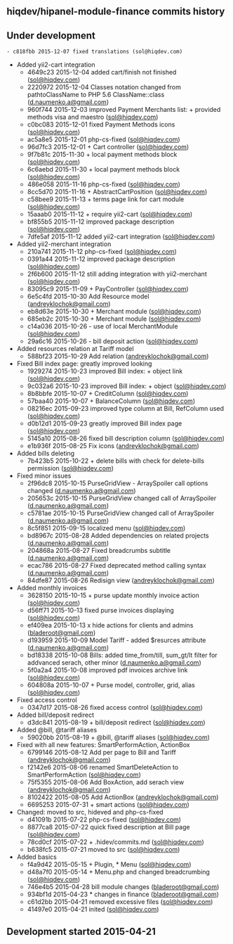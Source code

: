 hiqdev/hipanel-module-finance commits history
---------------------------------------------

## Under development

    - c818fbb 2015-12-07 fixed translations (sol@hiqdev.com)
- Added yii2-cart integration
    - 4649c23 2015-12-04 added cart/finish not finished (sol@hiqdev.com)
    - 2220972 2015-12-04 Classes notation changed from pathtoClassName to PHP 5.6 ClassName::class (d.naumenko.a@gmail.com)
    - 960f744 2015-12-03 improved Payment Merchants list: + provided methods visa and maestro (sol@hiqdev.com)
    - c0bc083 2015-12-01 fixed Payment Methods icons (sol@hiqdev.com)
    - ac5a8e5 2015-12-01 php-cs-fixed (sol@hiqdev.com)
    - 96d7fc3 2015-12-01 + Cart controller (sol@hiqdev.com)
    - 9f7b81c 2015-11-30 + local payment methods block (sol@hiqdev.com)
    - 6c6aebd 2015-11-30 + local payment methods block (sol@hiqdev.com)
    - 486e058 2015-11-16 php-cs-fixed (sol@hiqdev.com)
    - 8cc5d70 2015-11-16 + AbstractCartPosition (sol@hiqdev.com)
    - c58bee9 2015-11-13 + terms page link for cart module (sol@hiqdev.com)
    - 15aaab0 2015-11-12 + require yii2-cart (sol@hiqdev.com)
    - bf855b5 2015-11-12 improved package description (sol@hiqdev.com)
    - 7dfe5af 2015-11-12 added yii2-cart integration (sol@hiqdev.com)
- Added yii2-merchant integration
    - 210a741 2015-11-12 php-cs-fixed (sol@hiqdev.com)
    - 0391a44 2015-11-12 improved package description (sol@hiqdev.com)
    - 2f6b600 2015-11-12 still adding integration with yii2-merchant (sol@hiqdev.com)
    - 83095c9 2015-11-09 + PayController (sol@hiqdev.com)
    - 6e5c4fd 2015-10-30 Add Resource model (andreyklochok@gmail.com)
    - eb8d63e 2015-10-30 + Merchant module (sol@hiqdev.com)
    - 685eb2c 2015-10-30 + Merchant module (sol@hiqdev.com)
    - c14a036 2015-10-26 - use of local MerchantModule (sol@hiqdev.com)
    - 29a6c16 2015-10-26 - bill deposit action (sol@hiqdev.com)
- Added resources relation at Tariff model
    - 588bf23 2015-10-29 Add relation (andreyklochok@gmail.com)
- Fixed Bill index page: greatly improved looking
    - 1929274 2015-10-23 improved Bill index: + object link (sol@hiqdev.com)
    - 9c032a6 2015-10-23 improved Bill index: + object (sol@hiqdev.com)
    - 8b8bbfe 2015-10-07 + CreditColumn (sol@hiqdev.com)
    - 57baa40 2015-10-07 + BalanceColumn (sol@hiqdev.com)
    - 08216ec 2015-09-23 improved type column at Bill, RefColumn used (sol@hiqdev.com)
    - d0b12d1 2015-09-23 greatly improved Bill index page (sol@hiqdev.com)
    - 5145a10 2015-08-26 fixed bill description column (sol@hiqdev.com)
    - e1b936f 2015-08-25 Fix icons (andreyklochok@gmail.com)
- Added bills deleting
    - 7b423b5 2015-10-22 + delete bills with check for delete-bills permission (sol@hiqdev.com)
- Fixed minor issues
    - 2f96dc8 2015-10-15 PurseGridView - ArraySpoiler call options changed (d.naumenko.a@gmail.com)
    - 205653c 2015-10-15 PurseGridView changed call of ArraySpoiler (d.naumenko.a@gmail.com)
    - c5781ae 2015-10-15 PurseGridView changed call of ArraySpoiler (d.naumenko.a@gmail.com)
    - 8c5f851 2015-09-15 localized menu (sol@hiqdev.com)
    - bd8967c 2015-08-28 Added dependencies on related projects (d.naumenko.a@gmail.com)
    - 204868a 2015-08-27 Fixed breadcrumbs subtitle (d.naumenko.a@gmail.com)
    - ecac786 2015-08-27 Fixed deprecated method calling syntax (d.naumenko.a@gmail.com)
    - 84dfe87 2015-08-26 Redisign view (andreyklochok@gmail.com)
- Added monthly invoices
    - 3628150 2015-10-15 + purse update monthly invoice action (sol@hiqdev.com)
    - d56ff71 2015-10-13 fixed purse invoices displaying (sol@hiqdev.com)
    - ef409ea 2015-10-13 x hide actions for clients and admins (bladeroot@gmail.com)
    - d193959 2015-10-09 Model Tariff - added $resurces attribute (d.naumenko.a@gmail.com)
    - bd18338 2015-10-08 Bills: added time_from/till, sum_gt/lt filter for addvanced serach, other minor (d.naumenko.a@gmail.com)
    - 5f0a2a4 2015-10-08 improved pdf invoices archive link (sol@hiqdev.com)
    - 604808a 2015-10-07 + Purse model, controller, grid, alias (sol@hiqdev.com)
- Fixed access control
    - 0347d17 2015-08-26 fixed access control (sol@hiqdev.com)
- Added bill/deposit redirect
    - d3dc841 2015-08-19 + bill/deposit redirect (sol@hiqdev.com)
- Added @bill, @tariff aliases
    - 59020bb 2015-08-19 + @bill, @tariff aliases (sol@hiqdev.com)
- Fixed with all new features: SmartPerformAction, ActionBox
    - 6799146 2015-08-12 Add per page to Bill and Tariff (andreyklochok@gmail.com)
    - f2142e6 2015-08-06 renamed SmartDeleteAction to SmartPerformAction (sol@hiqdev.com)
    - 75f5355 2015-08-06 Add BoxAction, add serach view (andreyklochok@gmail.com)
    - 8102422 2015-08-05 Add ActionBox (andreyklochok@gmail.com)
    - 6695253 2015-07-31 + smart actions (sol@hiqdev.com)
- Changed: moved to src, hideved and php-cs-fixed
    - d41091b 2015-07-22 php-cs-fixed (sol@hiqdev.com)
    - 8877ca8 2015-07-22 quick fixed description at Bill page (sol@hiqdev.com)
    - 78cd0cf 2015-07-22 + .hidev/commits.md (sol@hiqdev.com)
    - b638fc5 2015-07-21 moved to src (sol@hiqdev.com)
- Added basics
    - f4a9d42 2015-05-15 + Plugin, * Menu (sol@hiqdev.com)
    - d48a7f0 2015-05-14 + Menu.php and changed breadcrumbing (sol@hiqdev.com)
    - 746e4b5 2015-04-28 bill module changes (bladeroot@gmail.com)
    - 934bf1d 2015-04-23 * changes in finance (bladeroot@gmail.com)
    - c61d2bb 2015-04-21 removed excessive files (sol@hiqdev.com)
    - 41497e0 2015-04-21 inited (sol@hiqdev.com)

## Development started 2015-04-21

